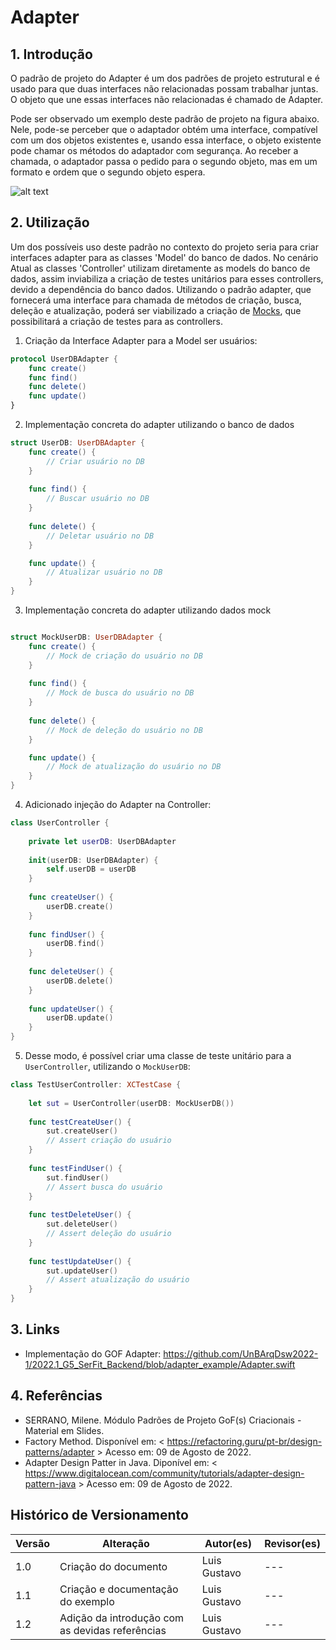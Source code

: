 # Adapter

## 1. Introdução

O padrão de projeto do Adapter é um dos padrões de projeto estrutural e é usado para que duas interfaces não relacionadas possam trabalhar juntas. O objeto que une essas interfaces não relacionadas é chamado de Adapter.

Pode ser observado um exemplo deste padrão de projeto na figura abaixo. Nele, pode-se perceber que o adaptador obtém uma interface, compatível com um dos objetos existentes e, usando essa interface, o objeto existente pode chamar os métodos do adaptador com segurança. Ao receber a chamada, o adaptador passa o pedido para o segundo objeto, mas em um formato e ordem que o segundo objeto espera.

![alt text](https://refactoring.guru/images/patterns/diagrams/adapter/solution-pt-br-2x.png)

## 2. Utilização

Um dos possíveis uso deste padrão no contexto do projeto seria para criar interfaces adapter para as classes 'Model' do banco de dados. No cenário Atual as classes 'Controller' utilizam diretamente as models do banco de dados, assim inviabiliza a criação de testes unitários para esses controllers, devido a dependência do banco dados. Utilizando o padrão adapter, que fornecerá uma interface para chamada de métodos de criação, busca, deleção e atualização, poderá ser viabilizado a criação de [Mocks](https://www.agilealliance.org/glossary/mocks/), que possibilitará a criação de testes para as controllers.

1. Criação da Interface Adapter para a Model ser usuários:

```swift
protocol UserDBAdapter {
    func create()
    func find()
    func delete()
    func update()
}
```

2. Implementação concreta do adapter utilizando o banco de dados

```swift
struct UserDB: UserDBAdapter {
    func create() {
        // Criar usuário no DB
    }
    
    func find() {
        // Buscar usuário no DB
    }
    
    func delete() {
        // Deletar usuário no DB
    }

    func update() {
        // Atualizar usuário no DB
    }
}
```

3. Implementação concreta do adapter utilizando dados mock

```swift

struct MockUserDB: UserDBAdapter {
    func create() {
        // Mock de criação do usuário no DB
    }
    
    func find() {
        // Mock de busca do usuário no DB
    }
    
    func delete() {
        // Mock de deleção do usuário no DB
    }

    func update() {
        // Mock de atualização do usuário no DB
    }
}

```

4. Adicionado injeção do Adapter na Controller:

```swift
class UserController {
    
    private let userDB: UserDBAdapter
    
    init(userDB: UserDBAdapter) {
        self.userDB = userDB
    }
    
    func createUser() {
        userDB.create()
    }
    
    func findUser() {
        userDB.find()
    }
    
    func deleteUser() {
        userDB.delete()
    }
    
    func updateUser() {
        userDB.update()
    }
}
```

5. Desse modo, é possível criar uma classe de teste unitário para a `UserController`, utilizando o `MockUserDB`:

```swift
class TestUserController: XCTestCase {
    
    let sut = UserController(userDB: MockUserDB())
    
    func testCreateUser() {
        sut.createUser()
        // Assert criação do usuário
    }
    
    func testFindUser() {
        sut.findUser()
        // Assert busca do usuário
    }
    
    func testDeleteUser() {
        sut.deleteUser()
        // Assert deleção do usuário
    }
    
    func testUpdateUser() {
        sut.updateUser()
        // Assert atualização do usuário
    }
}
```

## 3. Links

- Implementação do GOF Adapter: https://github.com/UnBArqDsw2022-1/2022.1_G5_SerFit_Backend/blob/adapter_example/Adapter.swift

## 4. Referências

- SERRANO, Milene. Módulo Padrões de Projeto GoF(s) Criacionais - Material em Slides.
- Factory Method. Disponível em: < https://refactoring.guru/pt-br/design-patterns/adapter > Acesso em: 09 de Agosto de 2022.
- Adapter Design Patter in Java. Diponível em: < https://www.digitalocean.com/community/tutorials/adapter-design-pattern-java > Acesso em: 09 de Agosto de 2022.

## Histórico de Versionamento

| Versão | Alteração | Autor(es) | Revisor(es) |
| --- | --- | --- | --- |
| 1.0 | Criação do documento | Luis Gustavo | --- |
| 1.1 | Criação e documentação do exemplo | Luis Gustavo | --- |
| 1.2 | Adição da introdução com as devidas referências | Luis Gustavo | --- |

